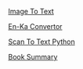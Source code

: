 [Image To Text](https://davidtbilisi.github.io/davidtbilisi.georgian_ocr/)

[En-Ka Convertor](https://davidtbilisi.github.io/davidtbilisi.eng-ka-converter/)

[Scan To Text Python](https://github.com/DavidTbilisi/python_pdf_ocr)

[Book Summary](https://davidtbilisi.github.io/BookSummary/)
